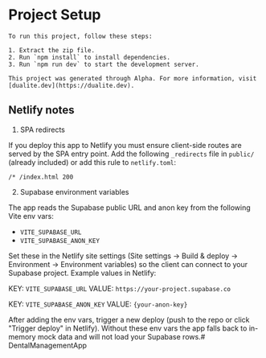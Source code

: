 # Project Setup
    
    To run this project, follow these steps:
    
    1. Extract the zip file.
    2. Run `npm install` to install dependencies.
    3. Run `npm run dev` to start the development server.
    
    This project was generated through Alpha. For more information, visit [dualite.dev](https://dualite.dev).

Netlify notes
-------------

1) SPA redirects

If you deploy this app to Netlify you must ensure client-side routes are served by the SPA entry point. Add the following `_redirects` file in `public/` (already included) or add this rule to `netlify.toml`:

```
/* /index.html 200
```

2) Supabase environment variables

The app reads the Supabase public URL and anon key from the following Vite env vars:

- `VITE_SUPABASE_URL`
- `VITE_SUPABASE_ANON_KEY`

Set these in the Netlify site settings (Site settings → Build & deploy → Environment → Environment variables) so the client can connect to your Supabase project. Example values in Netlify:

KEY: `VITE_SUPABASE_URL`
VALUE: `https://your-project.supabase.co`

KEY: `VITE_SUPABASE_ANON_KEY`
VALUE: `{your-anon-key}`

After adding the env vars, trigger a new deploy (push to the repo or click "Trigger deploy" in Netlify). Without these env vars the app falls back to in-memory mock data and will not load your Supabase rows.#   D e n t a l M a n a g e m e n t A p p  
 